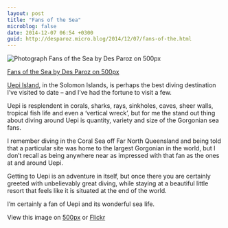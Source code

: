 ```yaml
---
layout: post
title: "Fans of the Sea"
microblog: false
date: 2014-12-07 06:54 +0300
guid: http://desparoz.micro.blog/2014/12/07/fans-of-the.html
---
```

<div class="pixels-photo">
  <p><img src="https://ppcdn.500px.org/91941517/7f6acfc3419bbfb89a83bd61dbbf42f83fc62b3b/4.jpg" alt="Photograph Fans of the Sea by Des Paroz on 500px"></p>
  <a href="https://500px.com/photo/91941517/fans-of-the-sea-by-des-paroz">Fans of the Sea by Des Paroz on 500px</a>
</div>

<script type="text/javascript" src="https://500px.com/embed.js"></script>

<p><a href="http://uepi.com">Uepi Island</a>, in the Solomon Islands, is perhaps the best diving destination I&#8217;ve visited to date – and I&#8217;ve had the fortune to visit a few.</p>

<p>Uepi is resplendent in corals, sharks, rays, sinkholes, caves, sheer walls, tropical fish life and even a &#8216;vertical wreck&#8217;, but for me the stand out thing about diving around Uepi is quantity, variety and size of the Gorgonian sea fans.</p>

<p>I remember diving in the Coral Sea off Far North Queensland and being told that a particular site was home to the largest Gorgonian in the world, but I don&#8217;t recall as being anywhere near as impressed with that fan as the ones at and around Uepi.</p>

<p>Getting to Uepi is an adventure in itself, but once there you are certainly greeted with unbelievably great diving, while staying at a beautiful little resort that feels like it is situated at the end of the world.</p>

<p>I&#8217;m certainly a fan of Uepi and its wonderful sea life.</p>

<p>View this image on <a href="https://500px.com/photo/91941517/fans-of-the-sea-by-des-paroz">500px</a> or <a href="https://flic.kr/p/qhuC2w">Flickr</a></p>
